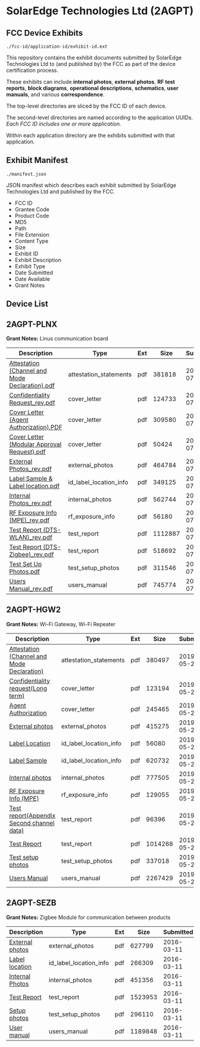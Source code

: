 # SolarEdge Technologies Ltd (2AGPT)
## FCC Device Exhibits

```
./fcc-id/application-id/exhibit-id.ext
```

This repository contains the exhibit documents submitted by SolarEdge Technologies Ltd to (and published by) the FCC as part of the device certification process.

These exhibits can include **internal photos**, **external photos**, **RF test reports**, **block diagrams**, **operational descriptions**, **schematics**, **user manuals**, and various **correspondence**.

The top-level directories are sliced by the FCC ID of each device.

The second-level directories are named according to the application UUIDs. *Each FCC ID includes one or more application.*

Within each application directory are the exhibits submitted with that application. 

## Exhibit Manifest

```
./manifest.json
```

JSON manifest which describes each exhibit submitted by SolarEdge Technologies Ltd and published by the FCC.

- FCC ID
- Grantee Code
- Product Code
- MD5
- Path
- File Extension
- Content Type
- Size
- Exhibit ID
- Exhibit Description
- Exhibit Type
- Date Submitted
- Date Available
- Grant Notes

## Device List
## 2AGPT-PLNX
**Grant Notes:** Linus communication board

| Description | Type | Ext | Size | Submitted | Available |
| ----------- | ---- | --- | ---- | --------- | --------- |
| [Attestation (Channel and Mode Declaration).pdf](2AGPT-PLNX/2bff7048f7e29cf1feeaa1e2a6fa9445/3941256.pdf) | attestation_statements | pdf | 381818 | 2018-07-27 | 2018-07-27 |
| [Confidentiality Request_rev.pdf](2AGPT-PLNX/2bff7048f7e29cf1feeaa1e2a6fa9445/3941258.pdf) | cover_letter | pdf | 124733 | 2018-07-27 | 2018-07-27 |
| [Cover Letter (Agent Authorization).PDF](2AGPT-PLNX/2bff7048f7e29cf1feeaa1e2a6fa9445/3941259.pdf) | cover_letter | pdf | 309580 | 2018-07-27 | 2018-07-27 |
| [Cover Letter (Modular Approval Request).pdf](2AGPT-PLNX/2bff7048f7e29cf1feeaa1e2a6fa9445/3941260.pdf) | cover_letter | pdf | 50424 | 2018-07-27 | 2018-07-27 |
| [External Photos_rev.pdf](2AGPT-PLNX/2bff7048f7e29cf1feeaa1e2a6fa9445/3941261.pdf) | external_photos | pdf | 464784 | 2018-07-27 | 2018-07-27 |
| [Label Sample & Label location.pdf](2AGPT-PLNX/2bff7048f7e29cf1feeaa1e2a6fa9445/3941262.pdf) | id_label_location_info | pdf | 349125 | 2018-07-27 | 2018-07-27 |
| [Internal Photos_rev.pdf](2AGPT-PLNX/2bff7048f7e29cf1feeaa1e2a6fa9445/3941263.pdf) | internal_photos | pdf | 562744 | 2018-07-27 | 2018-07-27 |
| [RF Exposure Info (MPE)_rev.pdf](2AGPT-PLNX/2bff7048f7e29cf1feeaa1e2a6fa9445/3941271.pdf) | rf_exposure_info | pdf | 56180 | 2018-07-27 | 2018-07-27 |
| [Test Report (DTS-WLAN)_rev.pdf](2AGPT-PLNX/2bff7048f7e29cf1feeaa1e2a6fa9445/3941266.pdf) | test_report | pdf | 1112887 | 2018-07-27 | 2018-07-27 |
| [Test Report (DTS-Zigbee)_rev.pdf](2AGPT-PLNX/2bff7048f7e29cf1feeaa1e2a6fa9445/3941267.pdf) | test_report | pdf | 518692 | 2018-07-27 | 2018-07-27 |
| [Test Set Up Photos.pdf](2AGPT-PLNX/2bff7048f7e29cf1feeaa1e2a6fa9445/3941268.pdf) | test_setup_photos | pdf | 311546 | 2018-07-27 | 2018-07-27 |
| [Users Manual_rev.pdf](2AGPT-PLNX/2bff7048f7e29cf1feeaa1e2a6fa9445/3941269.pdf) | users_manual | pdf | 745774 | 2018-07-27 | 2018-07-27 |
## 2AGPT-HGW2
**Grant Notes:** Wi-Fi Gateway, Wi-Fi Repeater

| Description | Type | Ext | Size | Submitted | Available |
| ----------- | ---- | --- | ---- | --------- | --------- |
| [Attestation (Channel and Mode Declaration)](2AGPT-HGW2/d678e78536af0c48da9f4174b5eaf773/4291309.pdf) | attestation_statements | pdf | 380497 | 2019-05-23 | 2019-05-23 |
| [Confidentiality request(Long term)](2AGPT-HGW2/d678e78536af0c48da9f4174b5eaf773/4291312.pdf) | cover_letter | pdf | 123194 | 2019-05-23 | 2019-05-23 |
| [Agent Authorization](2AGPT-HGW2/d678e78536af0c48da9f4174b5eaf773/4291313.pdf) | cover_letter | pdf | 245465 | 2019-05-23 | 2019-05-23 |
| [External photos](2AGPT-HGW2/d678e78536af0c48da9f4174b5eaf773/4291314.pdf) | external_photos | pdf | 415275 | 2019-05-23 | 2019-05-23 |
| [Label Location](2AGPT-HGW2/d678e78536af0c48da9f4174b5eaf773/4291316.pdf) | id_label_location_info | pdf | 56080 | 2019-05-23 | 2019-05-23 |
| [Label Sample](2AGPT-HGW2/d678e78536af0c48da9f4174b5eaf773/4291317.pdf) | id_label_location_info | pdf | 620732 | 2019-05-23 | 2019-05-23 |
| [Internal photos](2AGPT-HGW2/d678e78536af0c48da9f4174b5eaf773/4291315.pdf) | internal_photos | pdf | 777505 | 2019-05-23 | 2019-05-23 |
| [RF Exposure Info (MPE)](2AGPT-HGW2/d678e78536af0c48da9f4174b5eaf773/4291319.pdf) | rf_exposure_info | pdf | 129055 | 2019-05-23 | 2019-05-23 |
| [Test report(Appendix Second channel data)](2AGPT-HGW2/d678e78536af0c48da9f4174b5eaf773/4291321.pdf) | test_report | pdf | 96396 | 2019-05-23 | 2019-05-23 |
| [Test Report](2AGPT-HGW2/d678e78536af0c48da9f4174b5eaf773/4291333.pdf) | test_report | pdf | 1014268 | 2019-05-23 | 2019-05-23 |
| [Test setup photos](2AGPT-HGW2/d678e78536af0c48da9f4174b5eaf773/4291334.pdf) | test_setup_photos | pdf | 337018 | 2019-05-23 | 2019-05-23 |
| [Users Manual](2AGPT-HGW2/d678e78536af0c48da9f4174b5eaf773/4291335.pdf) | users_manual | pdf | 2267429 | 2019-05-23 | 2019-05-23 |
## 2AGPT-SEZB
**Grant Notes:** Zigbee Module for communication between products

| Description | Type | Ext | Size | Submitted | Available |
| ----------- | ---- | --- | ---- | --------- | --------- |
| [External photos](2AGPT-SEZB/03586b8004a3911e9613ebfc4421cada/2926351.pdf) | external_photos | pdf | 627799 | 2016-03-11 | 2016-03-11 |
| [Label location](2AGPT-SEZB/03586b8004a3911e9613ebfc4421cada/2926352.pdf) | id_label_location_info | pdf | 266309 | 2016-03-11 | 2016-03-11 |
| [Internal Photos](2AGPT-SEZB/03586b8004a3911e9613ebfc4421cada/2926353.pdf) | internal_photos | pdf | 451356 | 2016-03-11 | 2016-03-11 |
| [Test Report](2AGPT-SEZB/03586b8004a3911e9613ebfc4421cada/2926356.pdf) | test_report | pdf | 1523953 | 2016-03-11 | 2016-03-11 |
| [Setup photos](2AGPT-SEZB/03586b8004a3911e9613ebfc4421cada/2926357.pdf) | test_setup_photos | pdf | 296110 | 2016-03-11 | 2016-03-11 |
| [User manual](2AGPT-SEZB/03586b8004a3911e9613ebfc4421cada/2926358.pdf) | users_manual | pdf | 1189848 | 2016-03-11 | 2016-03-11 |
